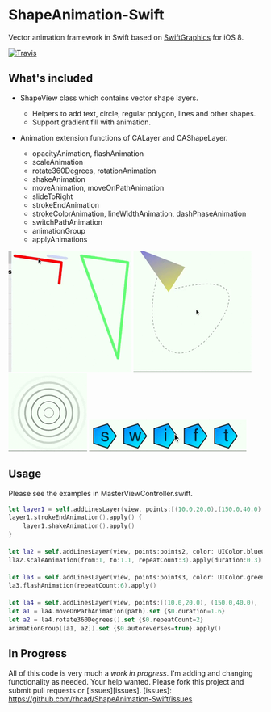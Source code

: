 # ShapeAnimation-Swift

Vector animation framework in Swift based on [SwiftGraphics](https://github.com/schwa/SwiftGraphics) for iOS 8.

[![Travis][travis_img]][travis]

[travis]: https://travis-ci.org/rhcad/ShapeAnimation-Swift
[travis_img]: https://travis-ci.org/rhcad/ShapeAnimation-Swift.svg?branch=develop

## What's included

* ShapeView class which contains vector shape layers.
  * Helpers to add text, circle, regular polygon, lines and other shapes.
  * Support gradient fill with animation.

* Animation extension functions of CALayer and CAShapeLayer.
  * opacityAnimation, flashAnimation
  * scaleAnimation
  * rotate360Degrees, rotationAnimation
  * shakeAnimation
  * moveAnimation, moveOnPathAnimation
  * slideToRight
  * strokeEndAnimation
  * strokeColorAnimation, lineWidthAnimation, dashPhaseAnimation
  * switchPathAnimation
  * animationGroup
  * applyAnimations

![Stroke Lines](Documentation/strokelines.gif)
![Move on Path](Documentation/moveonpath.gif)
![Radar Circles](Documentation/radar.gif)
![Rotate Polygons](Documentation/rotate_polygons.gif)

## Usage

Please see the examples in MasterViewController.swift.

``` Swift
let layer1 = self.addLinesLayer(view, points:[(10.0,20.0),(150.0,40.0),(120.0,320.0)])
layer1.strokeEndAnimation().apply() {
    layer1.shakeAnimation().apply()
}

let la2 = self.addLinesLayer(view, points:points2, color: UIColor.blueColor())
lla2.scaleAnimation(from:1, to:1.1, repeatCount:3).apply(duration:0.3)

let la3 = self.addLinesLayer(view, points:points3, color: UIColor.greenColor())
la3.flashAnimation(repeatCount:6).apply()

let la4 = self.addLinesLayer(view, points:[(10.0,20.0), (150.0,40.0), (120.0,120.0)])
let a1 = la4.moveOnPathAnimation(path).set {$0.duration=1.6}
let a2 = la4.rotate360Degrees().set {$0.repeatCount=2}
animationGroup([a1, a2]).set {$0.autoreverses=true}.apply()
```

## In Progress

All of this code is very much a _*work in progress*_. I'm adding and changing functionality as needed. Your help wanted. Please fork this project and submit pull requests or [issues][issues].
[issues]: https://github.com/rhcad/ShapeAnimation-Swift/issues
